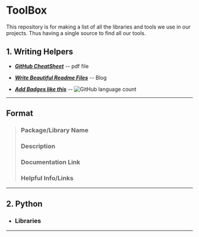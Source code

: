 # ToolBox

This repository is for making a list of all the libraries and tools we use in our projects. Thus having a single source to find all our tools.

## 1. Writing Helpers


* [***GitHub CheatSheet***](https://guides.github.com/pdfs/markdown-cheatsheet-online.pdf) -- pdf file


* [***Write Beautiful Readme Files***](https://blog.bitsrc.io/how-to-write-beautiful-and-meaningful-readme-md-for-your-next-project-897045e3f991) -- Blog


* [***Add Badges like this***](https://shields.io/) -- 
![GitHub language count](https://img.shields.io/github/languages/count/Torquevision/ToolBox)


<hr>

## Format

> ### Package/Library Name
> ### Description
> ### Documentation Link
> ### Helpful Info/Links

<hr>

## 2. Python

* ### Libraries
<hr>

